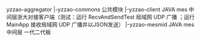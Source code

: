 ﻿yzzao-aggregator
	|-yzzao-commons		公共模块
	|-yzzao-client 		JAVA mes 中间层浙大对接客户端（测试：运行 RecvAndSendTest 局域网 UDP 广播 ；运行 MainApp 接收局域网 UDP 广播并以JSON发送）
	|-yzzao-mesmid		JAVA mes 中间层 一代二代板
	